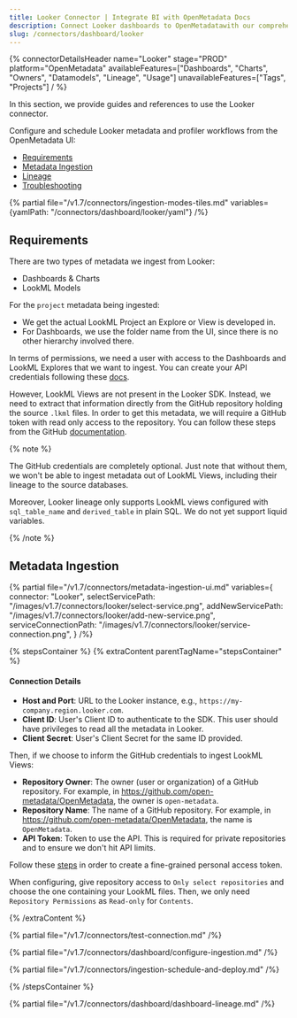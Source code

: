 ```yaml
---
title: Looker Connector | Integrate BI with OpenMetadata Docs
description: Connect Looker dashboards to OpenMetadatawith our comprehensive connector guide. Setup instructions, configuration steps, and metadata extraction tips.
slug: /connectors/dashboard/looker
---
```


{% connectorDetailsHeader
  name="Looker"
  stage="PROD"
  platform="OpenMetadata"
  availableFeatures=["Dashboards", "Charts", "Owners", "Datamodels", "Lineage", "Usage"]
  unavailableFeatures=["Tags", "Projects"]
/ %}

In this section, we provide guides and references to use the Looker connector.

Configure and schedule Looker metadata and profiler workflows from the OpenMetadata UI:

- [Requirements](#requirements)
- [Metadata Ingestion](#metadata-ingestion)
- [Lineage](#lineage)
- [Troubleshooting](/connectors/dashboard/looker/troubleshooting)

{% partial file="/v1.7/connectors/ingestion-modes-tiles.md" variables={yamlPath: "/connectors/dashboard/looker/yaml"} /%}

## Requirements

There are two types of metadata we ingest from Looker:
- Dashboards & Charts
- LookML Models

For the `project` metadata being ingested:
- We get the actual LookML Project an Explore or View is developed in.
- For Dashboards, we use the folder name from the UI, since there is no other hierarchy involved there.

In terms of permissions, we need a user with access to the Dashboards and LookML Explores that we want to ingest. You can
create your API credentials following these [docs](https://cloud.google.com/looker/docs/api-auth).

However, LookML Views are not present in the Looker SDK. Instead, we need to extract that information directly from
the GitHub repository holding the source `.lkml` files. In order to get this metadata, we will require a GitHub token
with read only access to the repository. You can follow these steps from the GitHub [documentation](https://docs.github.com/en/enterprise-server@3.4/authentication/keeping-your-account-and-data-secure/creating-a-personal-access-token).

{% note %}

The GitHub credentials are completely optional. Just note that without them, we won't be able to ingest metadata
out of LookML Views, including their lineage to the source databases.

Moreover, Looker lineage only supports LookML views configured with `sql_table_name` and `derived_table` in plain SQL.
We do not yet support liquid variables.

{% /note %}

## Metadata Ingestion

{% partial 
  file="/v1.7/connectors/metadata-ingestion-ui.md" 
  variables={
    connector: "Looker", 
    selectServicePath: "/images/v1.7/connectors/looker/select-service.png",
    addNewServicePath: "/images/v1.7/connectors/looker/add-new-service.png",
    serviceConnectionPath: "/images/v1.7/connectors/looker/service-connection.png",
} 
/%}

{% stepsContainer %}
{% extraContent parentTagName="stepsContainer" %}

#### Connection Details

- **Host and Port**: URL to the Looker instance, e.g., `https://my-company.region.looker.com`.
- **Client ID**: User's Client ID to authenticate to the SDK. This user should have privileges to read all the metadata in Looker.
- **Client Secret**: User's Client Secret for the same ID provided.

Then, if we choose to inform the GitHub credentials to ingest LookML Views:

- **Repository Owner**: The owner (user or organization) of a GitHub repository. For example, in https://github.com/open-metadata/OpenMetadata, the owner is `open-metadata`.
- **Repository Name**: The name of a GitHub repository. For example, in https://github.com/open-metadata/OpenMetadata, the name is `OpenMetadata`.
- **API Token**: Token to use the API. This is required for private repositories and to ensure we don't hit API limits.

Follow these [steps](https://docs.github.com/en/authentication/keeping-your-account-and-data-secure/creating-a-personal-access-token#creating-a-fine-grained-personal-access-token) in order to create a fine-grained personal access token.

When configuring, give repository access to `Only select repositories` and choose the one containing your LookML files. Then, we only need `Repository Permissions` as `Read-only` for `Contents`.

{% /extraContent %}

{% partial file="/v1.7/connectors/test-connection.md" /%}

{% partial file="/v1.7/connectors/dashboard/configure-ingestion.md" /%}

{% partial file="/v1.7/connectors/ingestion-schedule-and-deploy.md" /%}

{% /stepsContainer %}

{% partial file="/v1.7/connectors/dashboard/dashboard-lineage.md" /%}
